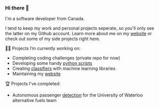 ### Hi there 👋

I'm a software developer from Canada.

I tend to keep my work and personal projects seperate, so you'll only see the latter on my Github account. Learn more about me on my [website](https://www.jpettit.ca) or check out some of my side projects right here.

👨‍💻 Projects I’m currently working on:
- Completing coding challenges (private repo for now)
- Developing some handy [python scripts](https://github.com/j-pettit/useful-scripts)
- Creating [classifiers](https://github.com/j-pettit/iris-classification) with machine learning libraries
- Maintaining my [website](https://github.com/j-pettit/j-pettit.github.io)

🏆 Projects I've completed:
- Autonomous passenger [detection](https://github.com/j-pettit/UWAFT-passenger-detection) for the University of Waterloo alternative fuels team

<!--
🌱
-->
